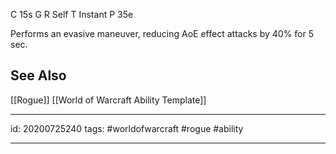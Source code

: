 
C 15s
G 
R Self
T Instant
P 35e

Performs an evasive maneuver, reducing AoE effect attacks by 40% for 5 sec.

## See Also
[[Rogue]]
[[World of Warcraft Ability Template]]

---

id: 20200725240
tags: #worldofwarcraft #rogue #ability

---
